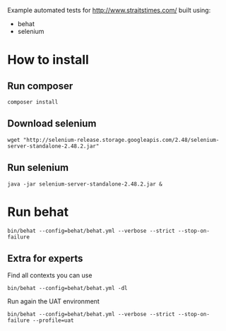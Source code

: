 Example automated tests for http://www.straitstimes.com/ built using:

* behat
* selenium

# How to install

## Run composer

```
composer install
```

## Download selenium

```
wget "http://selenium-release.storage.googleapis.com/2.48/selenium-server-standalone-2.48.2.jar"
```

## Run selenium

```
java -jar selenium-server-standalone-2.48.2.jar &
```

# Run behat

```
bin/behat --config=behat/behat.yml --verbose --strict --stop-on-failure
```

## Extra for experts

Find all contexts you can use

```
bin/behat --config=behat/behat.yml -dl
```

Run again the UAT environment

```
bin/behat --config=behat/behat.yml --verbose --strict --stop-on-failure --profile=uat
```
